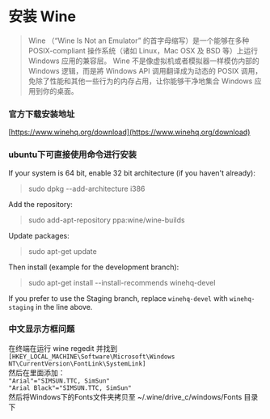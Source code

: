 # 安装 Wine
>Wine （“Wine Is Not an Emulator” 的首字母缩写）是一个能够在多种 POSIX-compliant 操作系统（诸如 Linux，Mac OSX 及 BSD 等）上运行 Windows 应用的兼容层。 Wine 不是像虚拟机或者模拟器一样模仿内部的 Windows 逻辑，而是將 Windows API 调用翻译成为动态的 POSIX 调用，免除了性能和其他一些行为的内存占用，让你能够干净地集合 Windows 应用到你的桌面。

### 官方下载安装地址
[https://www.winehq.org/download](https://www.winehq.org/download)    

### ubuntu下可直接使用命令进行安装
If your system is 64 bit, enable 32 bit architecture (if you haven't already):    
>sudo dpkg --add-architecture i386     

Add the repository:   
>sudo add-apt-repository ppa:wine/wine-builds   

Update packages:   
>sudo apt-get update   

Then install (example for the development branch):   
>sudo apt-get install --install-recommends winehq-devel   

If you prefer to use the Staging branch, replace `winehq-devel` with `winehq-staging` in the line above.

### 中文显示方框问题
在终端在运行 wine regedit 并找到   
`[HKEY_LOCAL_MACHINE\Software\Microsoft\Windows NT\CurrentVersion\FontLink\SystemLink]   `   
然后在里面添加：   
            `"Arial"="SIMSUN.TTC, SimSun"`    
            `"Arial Black"="SIMSUN.TTC, SimSun"`      
然后将Windows下的Fonts文件夹拷贝至 ~/.wine/drive_c/windows/Fonts 目录下  